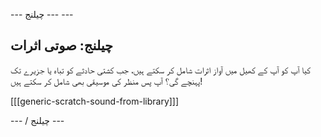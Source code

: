 \--- چیلنج \--- \---

## چیلنج: صوتی اثرات

کیا آپ کو آپ کے کھیل میں آواز اثرات شامل کر سکتے ہیں، جب کشتی حادثے کو تباہ یا جزیرے تک پہنچے گی؟ آپ پس منظر کی موسیقی بھی شامل کر سکتے ہیں!

[[[generic-scratch-sound-from-library]]]

\--- / چیلنج \---